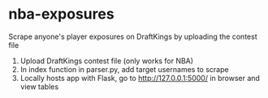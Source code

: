 # nba-exposures
Scrape anyone's player exposures on DraftKings by uploading the contest file

1. Upload DraftKings contest file (only works for NBA)
2. In index function in parser.py, add target usernames to scrape
3. Locally hosts app with Flask, go to http://127.0.0.1:5000/ in browser and view tables